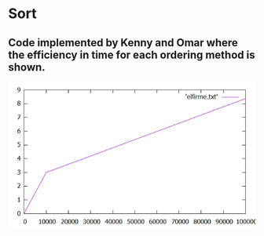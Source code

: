 # Sort
## Code implemented by Kenny and Omar where the efficiency in time for each ordering method is shown.
![](https://github.com/kenny181920/sort/blob/master/sort.png)

